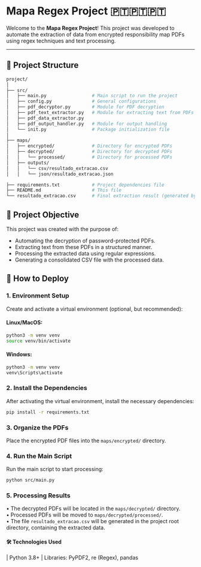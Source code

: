 # **Mapa Regex Project** 🇵🇹🇵🇹🇵🇹

Welcome to the **Mapa Regex Project**! This project was developed to automate the extraction of data from encrypted responsibility map PDFs using regex techniques and text processing.

---

## **📂 Project Structure**
```bash
project/
│
├── src/
│   ├── main.py                 # Main script to run the project
│   ├── config.py               # General configurations
│   ├── pdf_decryptor.py        # Module for PDF decryption
│   ├── pdf_text_extractor.py   # Module for extracting text from PDFs
│   ├── pdf_data_extractor.py
│   ├── pdf_output_handler.py   # Module for output handling
│   └── init.py                 # Package initialization file
│
├── maps/
│   ├── encrypted/              # Directory for encrypted PDFs
│   ├── decrypted/              # Directory for decrypted PDFs
│   │   └── processed/          # Directory for processed PDFs
│   ├── outputs/
│   │   └── csv/resultado_extracao.csv
│   │   └── json/resultado_extracao.json

├── requirements.txt            # Project dependencies file
├── README.md                   # This file
└── resultado_extracao.csv      # Final extraction result (generated by the script)
```

## **🎯 Project Objective**

This project was created with the purpose of:

- Automating the decryption of password-protected PDFs.
- Extracting text from these PDFs in a structured manner.
- Processing the extracted data using regular expressions.
- Generating a consolidated CSV file with the processed data.

## **🔮 How to Deploy**

### 1. Environment Setup

Create and activate a virtual environment (optional, but recommended):

#### Linux/MacOS:
```bash
python3 -m venv venv
source venv/bin/activate
```

#### Windows:
```bash
python3 -m venv venv
venv\Scripts\activate
```

### 2. Install the Dependencies

After activating the virtual environment, install the necessary dependencies:
```bash
pip install -r requirements.txt
```

### 3. Organize the PDFs

Place the encrypted PDF files into the `maps/encrypted/` directory.

### 4. Run the Main Script

Run the main script to start processing:
```bash
python src/main.py
```

### 5. Processing Results
• The decrypted PDFs will be located in the `maps/decrypted/` directory.  
• Processed PDFs will be moved to `maps/decrypted/processed/`.  
• The file `resultado_extracao.csv` will be generated in the project root directory, containing the extracted data.

#### 🛠️ Technologies Used 
| Python 3.8+ | Libraries: PyPDF2, re (Regex), pandas